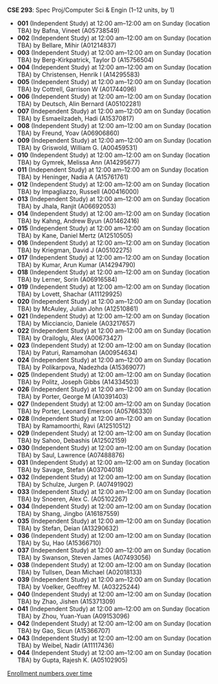 **CSE 293**: Spec Proj/Computer Sci & Engin (1–12 units, by 1)

- **001** (Independent Study) at 12:00 am–12:00 am on Sunday (location TBA) by Bafna, Vineet (A05738549)
- **002** (Independent Study) at 12:00 am–12:00 am on Sunday (location TBA) by Bellare, Mihir (A01214837)
- **003** (Independent Study) at 12:00 am–12:00 am on Sunday (location TBA) by Berg-Kirkpatrick, Taylor D (A15756504)
- **004** (Independent Study) at 12:00 am–12:00 am on Sunday (location TBA) by Christensen, Henrik I (A14295583)
- **005** (Independent Study) at 12:00 am–12:00 am on Sunday (location TBA) by Cottrell, Garrison W (A01744096)
- **006** (Independent Study) at 12:00 am–12:00 am on Sunday (location TBA) by Deutsch, Alin Bernard (A05102281)
- **007** (Independent Study) at 12:00 am–12:00 am on Sunday (location TBA) by Esmaeilzadeh, Hadi (A15370817)
- **008** (Independent Study) at 12:00 am–12:00 am on Sunday (location TBA) by Freund, Yoav (A06906860)
- **009** (Independent Study) at 12:00 am–12:00 am on Sunday (location TBA) by Griswold, William G. (A00459531)
- **010** (Independent Study) at 12:00 am–12:00 am on Sunday (location TBA) by Gymrek, Melissa Ann (A14295677)
- **011** (Independent Study) at 12:00 am–12:00 am on Sunday (location TBA) by Heninger, Nadia A (A15761761)
- **012** (Independent Study) at 12:00 am–12:00 am on Sunday (location TBA) by Impagliazzo, Russell (A00416000)
- **013** (Independent Study) at 12:00 am–12:00 am on Sunday (location TBA) by Jhala, Ranjit (A06692053)
- **014** (Independent Study) at 12:00 am–12:00 am on Sunday (location TBA) by Kahng, Andrew Byun (A01462416)
- **015** (Independent Study) at 12:00 am–12:00 am on Sunday (location TBA) by Kane, Daniel Mertz (A12510505)
- **016** (Independent Study) at 12:00 am–12:00 am on Sunday (location TBA) by Kriegman, David J (A05102275)
- **017** (Independent Study) at 12:00 am–12:00 am on Sunday (location TBA) by Kumar, Arun Kumar (A14294790)
- **018** (Independent Study) at 12:00 am–12:00 am on Sunday (location TBA) by Lerner, Sorin (A06916584)
- **019** (Independent Study) at 12:00 am–12:00 am on Sunday (location TBA) by Lovett, Shachar (A11129925)
- **020** (Independent Study) at 12:00 am–12:00 am on Sunday (location TBA) by McAuley, Julian John (A12510861)
- **021** (Independent Study) at 12:00 am–12:00 am on Sunday (location TBA) by Micciancio, Daniele (A03217657)
- **022** (Independent Study) at 12:00 am–12:00 am on Sunday (location TBA) by Orailoglu, Alex (A00673427)
- **023** (Independent Study) at 12:00 am–12:00 am on Sunday (location TBA) by Paturi, Ramamohan (A00954634)
- **024** (Independent Study) at 12:00 am–12:00 am on Sunday (location TBA) by Polikarpova, Nadezhda (A15369077)
- **025** (Independent Study) at 12:00 am–12:00 am on Sunday (location TBA) by Politz, Joseph Gibbs (A14334503)
- **026** (Independent Study) at 12:00 am–12:00 am on Sunday (location TBA) by Porter, George M (A10391403)
- **027** (Independent Study) at 12:00 am–12:00 am on Sunday (location TBA) by Porter, Leonard Emerson (A05766330)
- **028** (Independent Study) at 12:00 am–12:00 am on Sunday (location TBA) by Ramamoorthi, Ravi (A12510512)
- **029** (Independent Study) at 12:00 am–12:00 am on Sunday (location TBA) by Sahoo, Debashis (A12502159)
- **030** (Independent Study) at 12:00 am–12:00 am on Sunday (location TBA) by Saul, Lawrence (A07488876)
- **031** (Independent Study) at 12:00 am–12:00 am on Sunday (location TBA) by Savage, Stefan (A03704018)
- **032** (Independent Study) at 12:00 am–12:00 am on Sunday (location TBA) by Schulze, Jurgen P. (A07491902)
- **033** (Independent Study) at 12:00 am–12:00 am on Sunday (location TBA) by Snoeren, Alex C. (A05102267)
- **034** (Independent Study) at 12:00 am–12:00 am on Sunday (location TBA) by Shang, Jingbo (A16187559)
- **035** (Independent Study) at 12:00 am–12:00 am on Sunday (location TBA) by Stefan, Deian (A13290632)
- **036** (Independent Study) at 12:00 am–12:00 am on Sunday (location TBA) by Su, Hao (A15366710)
- **037** (Independent Study) at 12:00 am–12:00 am on Sunday (location TBA) by Swanson, Steven James (A07493056)
- **038** (Independent Study) at 12:00 am–12:00 am on Sunday (location TBA) by Tullsen, Dean Michael (A02018133)
- **039** (Independent Study) at 12:00 am–12:00 am on Sunday (location TBA) by Voelker, Geoffrey M. (A03225244)
- **040** (Independent Study) at 12:00 am–12:00 am on Sunday (location TBA) by Zhao, Jishen (A15371309)
- **041** (Independent Study) at 12:00 am–12:00 am on Sunday (location TBA) by Zhou, Yuan-Yuan (A09153096)
- **042** (Independent Study) at 12:00 am–12:00 am on Sunday (location TBA) by Gao, Sicun (A15366707)
- **043** (Independent Study) at 12:00 am–12:00 am on Sunday (location TBA) by Weibel, Nadir (A11117436)
- **044** (Independent Study) at 12:00 am–12:00 am on Sunday (location TBA) by Gupta, Rajesh K. (A05102905)

[Enrollment numbers over time](./CSE293.tsv)
